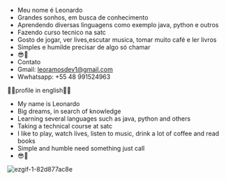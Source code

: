 - Meu nome é Leonardo
- Grandes sonhos, em busca de conhecimento
- Aprendendo diversas linguagens como exemplo java, python e outros
- Fazendo curso tecnico na satc
- Gosto de jogar, ver lives,escutar musica, tomar muito café  e  ler livros
- Simples e humilde precisar de algo só chamar
- 😎🤝
- Contato
- Gmail: leoramosdev1@gmail.com
- Wwhatsapp: +55 48 991524963

🏴🏴profile in english🏴🏴

- My name is Leonardo
- Big dreams, in search of knowledge
- Learning several languages ​​such as java, python and others
- Taking a technical course at satc
- I like to play, watch lives, listen to music, drink a lot of coffee and read books
- Simple and humble need something just call
- 😎🤝


![ezgif-1-82d877ac8e](https://user-images.githubusercontent.com/110418480/182233109-8966dac5-6209-4440-8a91-336e8199f237.gif)


<!---
leoleojogos/leoleojogos is a ✨ special ✨ repository because its `README.md` (this file) appears on your GitHub profile.
You can click the Preview link to take a look at your changes.
--->
